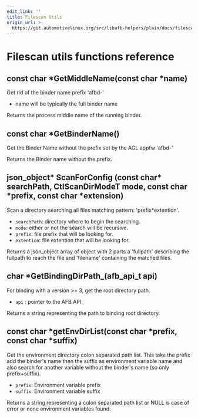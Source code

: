 ```yaml
---
edit_link: ''
title: Filescan Utils
origin_url: >-
  https://git.automotivelinux.org/src/libafb-helpers/plain/docs/filescan-utils.md?h=guppy
---
```


<!-- WARNING: This file is generated by fetch_docs.js using /home/boron/Documents/AGL/docs-webtemplate/site/_data/tocs/devguides/guppy/afb-helpers-function-references-afb-helpers-book.yml -->

# Filescan utils functions reference

## const char *GetMiddleName(const char *name)

Get rid of the binder name prefix 'afbd-'

* name will be typically the full binder name

Returns the process middle name of the running binder.

## const char *GetBinderName()

Get the Binder Name without the prefix set by the AGL appfw 'afbd-'

Returns the Binder name without the prefix.

## json_object* ScanForConfig (const char* searchPath, CtlScanDirModeT mode, const char *prefix, const char *extension)

Scan a directory searching all files matching pattern: 'prefix*extention'.

* `searchPath`: directory where to begin the searching.
* `mode`: either or not the search will be recursive.
* `prefix`: file prefix that will be looking for.
* `extention`: file extention that will be looking for.

Returns a json_object array of object with 2 parts a 'fullpath' describing the
fullpath to reach the file and 'filename' containing the matched files.

## char *GetBindingDirPath_(afb_api_t api)

For binding with a version >= 3, get the root directory path.

* `api` : pointer to the AFB API.

Returns a string representing the path to binding root directory.

## const char *getEnvDirList(const char *prefix, const char *suffix)

Get the environment directory colon separated path list. This take the prefix
add the binder's name then the suffix as environment variable name and also
search for another variable without the binder's name (so only prefix+suffix).

* `prefix`: Environment variable prefix
* `suffix`: Environment variable suffix

Returns a string representing a colon separated path list or NULL is case of
error or none environment variables found.
